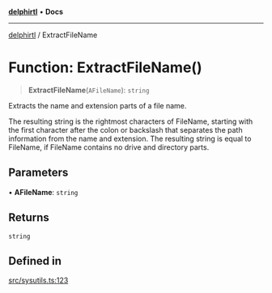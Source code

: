 [**delphirtl**](../README.md) • **Docs**

***

[delphirtl](../globals.md) / ExtractFileName

# Function: ExtractFileName()

> **ExtractFileName**(`AFileName`): `string`

Extracts the name and extension parts of a file name.

The resulting string is the rightmost characters of FileName, starting with the first character after the colon or backslash that separates the path information from the name and extension. The resulting string is equal to FileName, if FileName contains no drive and directory parts.

## Parameters

• **AFileName**: `string`

## Returns

`string`

## Defined in

[src/sysutils.ts:123](https://github.com/chuacw/delphirtl/blob/8ce65e250c1dfd9fa8a7bbe6d8347fa1cfdad851/src/sysutils.ts#L123)
